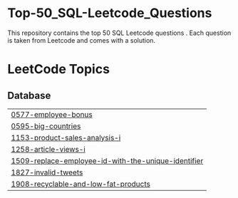 # Top-50_SQL-Leetcode_Questions
This repository contains the top 50 SQL Leetcode questions . Each question is taken from Leetcode and comes with a solution.

<!---LeetCode Topics Start-->
# LeetCode Topics
## Database
|  |
| ------- |
| [0577-employee-bonus](https://github.com/Neha-Saindane/Top-50_SQL-Leetcode_Questions/tree/master/0577-employee-bonus) |
| [0595-big-countries](https://github.com/Neha-Saindane/Top-50_SQL-Leetcode_Questions/tree/master/0595-big-countries) |
| [1153-product-sales-analysis-i](https://github.com/Neha-Saindane/Top-50_SQL-Leetcode_Questions/tree/master/1153-product-sales-analysis-i) |
| [1258-article-views-i](https://github.com/Neha-Saindane/Top-50_SQL-Leetcode_Questions/tree/master/1258-article-views-i) |
| [1509-replace-employee-id-with-the-unique-identifier](https://github.com/Neha-Saindane/Top-50_SQL-Leetcode_Questions/tree/master/1509-replace-employee-id-with-the-unique-identifier) |
| [1827-invalid-tweets](https://github.com/Neha-Saindane/Top-50_SQL-Leetcode_Questions/tree/master/1827-invalid-tweets) |
| [1908-recyclable-and-low-fat-products](https://github.com/Neha-Saindane/Top-50_SQL-Leetcode_Questions/tree/master/1908-recyclable-and-low-fat-products) |
<!---LeetCode Topics End-->